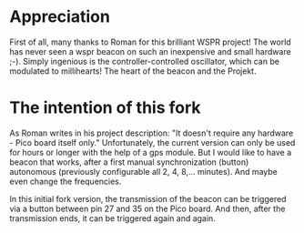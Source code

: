 # Appreciation
 First of all, many thanks to Roman for this brilliant WSPR project!
 The world has never seen a wspr beacon on such an inexpensive and small hardware ;-).
 Simply ingenious is the controller-controlled oscillator, which can be modulated to millihearts! The heart of the beacon and the Projekt.

# The intention of this fork 
 As Roman writes in his project description: "It doesn't require any hardware - Pico board itself only." 
 Unfortunately, the current version can only be used for hours or longer with the help of a gps module.
 But I would like to have a beacon that works, after a first manual synchronization (button) autonomous (previously configurable all 2, 4, 8,... minutes). And maybe even change the frequencies.

 In this initial fork version, the transmission of the beacon can be triggered via a button between pin 27 and 35 on the Pico board. And then, after the transmission ends, it can be triggered again and again.


